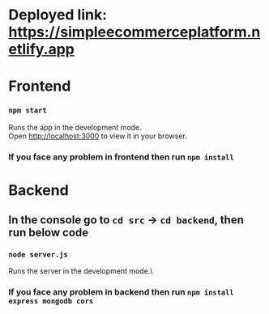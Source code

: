 # Deployed link: https://simpleecommerceplatform.netlify.app

# Frontend

### `npm start`

Runs the app in the development mode.\
Open [http://localhost:3000](http://localhost:3000) to view it in your browser.

### If you face any problem in frontend then run `npm install`

# Backend

## In the console go to `cd src` -> `cd backend`, then run below code 

### `node server.js`

Runs the server in the development mode.\

### If you face any problem in backend then run `npm install express mongodb cors`

